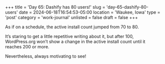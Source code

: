 +++
title = 'Day 65: Dashify has 80 users!'
slug = 'day-65-dashify-80-users'
date = 2024-06-18T16:54:53-05:00
location = 'Waukee, Iowa'
type = 'post'
category = 'work-journal'
unlisted = false
draft = false
+++

As if on a schedule, the active install count jumped from 70 to 80.

It’s staring to get a little repetitive writing about it, but after 100, WordPress.org won’t show a change in the active install count until it reaches 200 or more.

Nevertheless, always motivating to see!
